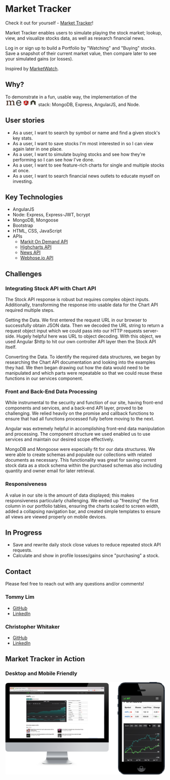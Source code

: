 # Market Tracker

Check it out for yourself - [Market Tracker](https://the-market-tracker.herokuapp.com/)!

Market Tracker enables users to simulate playing the stock market; lookup, view, and visualize stocks data, as well as research financial news.  

Log in or sign up to build a Portfolio by "Watching" and "Buying" stocks. Save a snapshot of their current market value, then compare later to see your simulated gains (or losses).

Inspired by [MarketWatch](http://www.marketwatch.com/).

## Why?

To demonstrate in a fun, usable way, the implementation of the ![MEAN](./public/img/logos/mean-logo.jpg) stack: MongoDB, Express, AngularJS, and Node.

## User stories

* As a user, I want to search by symbol or name and find a given stock's key stats.
* As a user, I want to save stocks I'm most interested in so I can view again later in one place.
* As a user, I want to simulate buying stocks and see how they're performing so I can see how I've done.
* As a user, I want to see feature-rich charts for single and multiple stocks at once.
* As a user, I want to search financial news outlets to educate myself on investing.

## Key Technologies

* AngularJS
* Node: Express, Express-JWT, bcrypt
* MongoDB, Mongoose
* Bootstrap
* HTML, CSS, JavaScript
* APIs
  * [Markit On Demand API](http://dev.markitondemand.com/MODApis/)
  * [Highcharts API](http://www.highcharts.com/)
  * [News API](https://newsapi.org/)
  * [Webhose.io API](https://webhose.io/)

## Challenges

### Integrating Stock API with Chart API
The Stock API response is robust but requires complex object inputs.  Additionally, transforming the response into usable data for the Chart API required multiple steps.  

Getting the Data.  We first entered the request URL in our browser to successfully obtain JSON data. Then we decoded the URL string to return a request object input which we could pass into our HTTP requests server-side. Hugely helpful here was URL to object decoding. With this object, we used Angular $http to hit our own controller API layer then the Stock API itself.

Converting the Data.  To identify the required data structures, we began by researching the Chart API documentation and looking into the examples they had.  We then began drawing out how the data would need to be manipulated and which parts were repeatable so that we could reuse these functions in our services component.

### Front and Back-End Data Processing
While instrumental to the security and function of our site, having front-end components and services, and a back-end API layer, proved to be challenging. We relied heavily on the promise and callback functions to ensure that had all functions processed fully before moving to the next.

Angular was extremely helpful in accomplishing front-end data manipulation and processing.  The component structure we used enabled us to use services and maintain our desired scope effectively.

MongoDB and Mongoose were especially fit for our data structures.  We were able to create schemas and populate our collections with related documents as necessary. This functionality was great for saving current stock data as a stock schema within the purchased schemas also including quantity and owner email for later retrieval.

### Responsiveness
A value in our site is the amount of data displayed; this makes responsiveness particularly challenging.  We ended up "freezing" the first column in our portfolio tables, ensuring the charts scaled to screen width, added a collapsing navigation bar, and created simple templates to ensure all views are viewed properly on mobile devices.

## In Progress

* Save and rewrite daily stock close values to reduce repeated stock API requests.
* Calculate and show in profile losses/gains since "purchasing" a stock.

## Contact  

Please feel free to reach out with any questions and/or comments!

### Tommy Lim
* [GitHub](https://github.com/Tommy-Lim)
* [LinkedIn](https://www.linkedin.com/in/tommy-lim)

### Christopher Whitaker
* [GitHub](https://github.com/1CTWgha)
* [LinkedIn](https://www.linkedin.com/in/christopher-whitaker-37528397)

## Market Tracker in Action

### Desktop and Mobile Friendly
![Demo](./public/img/screenshots/mobile-and-desktop-demo.png)
